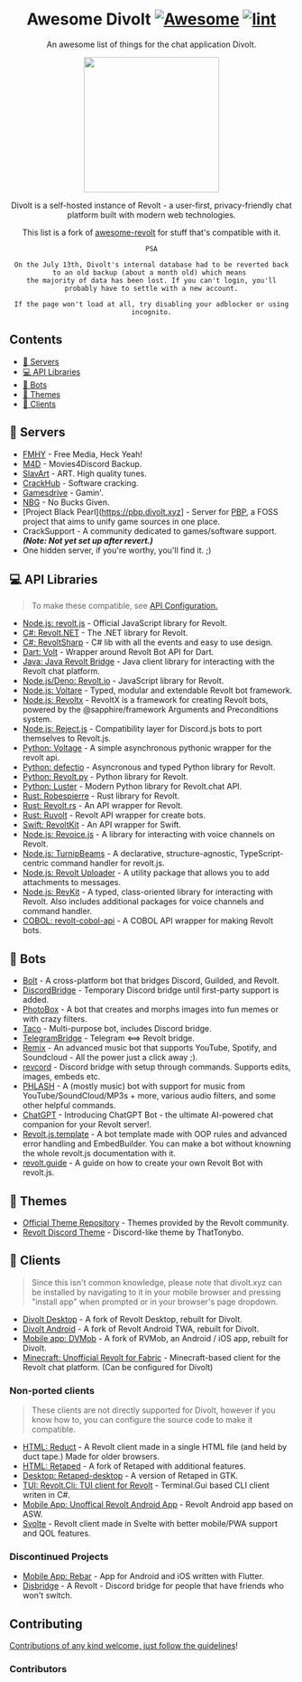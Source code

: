<div align="center">

<!-- title -->

<!--lint ignore no-dead-urls-->
# Awesome Divolt [![Awesome](https://awesome.re/badge.svg)](https://awesome.re) [![lint](https://github.com/ggtylerr/awesome-divolt/actions/workflows/lint.yaml/badge.svg?branch=master)](https://github.com/ggtylerr/awesome-divolt/actions/workflows/lint.yaml)

<!-- subtitle -->

An awesome list of things for the chat application Divolt.

<!-- image -->

<a href="https://divolt.xyz" target="_blank" rel="noopener noreferrer">
  <img src="https://divolt.xyz/assets/logo_round.png" height="240" />
</a>

<!-- description -->

Divolt is a self-hosted instance of Revolt - a user-first, privacy-friendly chat platform built with modern web technologies.
  
This list is a fork of [awesome-revolt](https://github.com/insertish/awesome-revolt) for stuff that's compatible with it.

```
PSA

On the July 13th, Divolt's internal database had to be reverted back to an old backup (about a month old) which means 
the majority of data has been lost. If you can't login, you'll probably have to settle with a new account.

If the page won't load at all, try disabling your adblocker or using incognito.
```

</div>

<!-- TOC -->

## Contents

- [💬 Servers](#-servers)
- [💻 API Libraries](#-api-libraries)
- [🤖 Bots](#-bots)
- [🎨 Themes](#-themes)
- [🔧 Clients](#-clients)

<!-- CONTENT -->

## 💬 Servers

- [FMHY](https://fmhy.divolt.xyz) - Free Media, Heck Yeah!
- [M4D](https://m4d.divolt.xyz) - Movies4Discord Backup.
- [SlavArt](https://slavart.divolt.xyz/) - ART. High quality tunes.
- [CrackHub](https://crackhub.divolt.xyz/) - Software cracking.
- [Gamesdrive](https://gamesdrive.divolt.xyz/) - Gamin'.
- [NBG](https://divolt.xyz/invite/BM9hvM0E) - No Bucks Given.
- [Project Black Pearl](https://pbp.divolt.xyz] - Server for [PBP](https://github.com/ProjectBlackPearl/project_black_pearl/), a FOSS project that aims to unify game sources in one place.
- CrackSupport - A community dedicated to games/software support. ***(Note: Not yet set up after revert.)***
- One hidden server, if you're worthy, you'll find it. ;)

## 💻 API Libraries

> To make these compatible, see [API Configuration.](api_configuration.md)

- [Node.js: revolt.js](https://www.npmjs.com/package/revolt.js) - Official JavaScript library for Revolt.
- [C#: Revolt.NET](https://www.nuget.org/packages/Revolt.Net/) - The .NET library for Revolt.
- [C#: RevoltSharp](https://github.com/xXBuilderBXx/RevoltSharp) - C# lib with all the events and easy to use design.
- [Dart: Volt](https://github.com/volt-framework/volt) - Wrapper around Revolt Bot API for Dart.
- [Java: Java Revolt Bridge](https://github.com/jrvlt/jrv) - Java client library for interacting with the Revolt chat platform.
- [Node.js/Deno: Revolt.io](https://github.com/revolt-io/revolt.io) - JavaScript library for Revolt.
- [Node.js: Voltare](https://github.com/Dexare/Voltare) - Typed, modular and extendable Revolt bot framework.
- [Node.js: Revoltx](https://github.com/kaname-png/revoltx) - RevoltX is a framework for creating Revolt bots, powered by the @sapphire/framework Arguments and Preconditions system.
- [Node.js: Reject.js](https://github.com/revoltrejectorg/reject.js) - Compatibility layer for Discord.js bots to port themselves to Revolt.js.
- [Python: Voltage](https://github.com/EnokiUN/voltage) - A simple asynchronous pythonic wrapper for the revolt api.
- [Python: defectio](https://github.com/Darkflame72/defectio) - Asyncronous and typed Python library for Revolt.
- [Python: Revolt.py](https://github.com/Zomatree/revolt.py) - Python library for Revolt.
- [Python: Luster](https://github.com/nerdguyahmad/luster) - Modern Python library for Revolt.chat API.
- [Rust: Robespierre](https://github.com/dblanovschi/robespierre) - Rust library for Revolt.
- [Rust: Revolt.rs](https://github.com/AkiaCode/revolt.rs) - An API wrapper for Revolt.
- [Rust: Ruvolt](https://github.com/Arthur-Damasceno/ruvolt) - Revolt API wrapper for create bots.
- [Swift: RevoltKit](https://github.com/3PIV/RevoltKit) - An API wrapper for Swift.
- [Node.js: Revoice.js](https://github.com/ShadowLp174/revoice.js) - A library for interacting with voice channels on Revolt.
- [Node.js: TurnipBeams](https://github.com/lexisother/TurnipBeams) - A declarative, structure-agnostic, TypeScript-centric command handler for revolt.js.
- [Node.js: Revolt Uploader](https://github.com/ShadowLp174/revolt-uploader) - A utility package that allows you to add attachments to messages.
- [Node.js: RevKit](https://github.com/Revolt-Unofficial-Clients/revkit) - A typed, class-oriented library for interacting with Revolt. Also includes additional packages for voice channels and command handler.
- [COBOL: revolt-cobol-api](https://github.com/kabylake1/revolt-cobol-api) - A COBOL API wrapper for making Revolt bots.

## 🤖 Bots

- [Bolt](https://github.com/williamhorning/bolt) - A cross-platform bot that bridges Discord, Guilded, and Revolt.
- [DiscordBridge](https://github.com/Jan0660/Taco/tree/senpai/DiscordBridge) - Temporary Discord bridge until first-party support is added.
- [PhotoBox](https://github.com/PhotoBoxPW/PhotoBoxRevolt) - A bot that creates and morphs images into fun memes or with crazy filters.
- [Taco](https://github.com/Jan0660/Taco) - Multi-purpose bot, includes Discord bridge.
- [TelegramBridge](https://github.com/o8z/TelegramBridge) - Telegram <==> Revolt bridge.
- [Remix](https://github.com/remix-bot/revolt) - An advanced music bot that supports YouTube, Spotify, and Soundcloud - All the power just a click away ;).
- [revcord](https://github.com/mayudev/revcord) - Discord bridge with setup through commands. Supports edits, images, embeds etc. 
- [PHLASH](https://github.com/itzTheMeow/revolt-phlash) - A (mostly music) bot with support for music from YouTube/SoundCloud/MP3s + more, various audio filters, and some other helpful commands.
- [ChatGPT](https://github.com/NoLogicAlan/ChatGPT) - Introducing ChatGPT Bot - the ultimate AI-powered chat companion for your Revolt server!.
- [Revolt.js.template](https://github.com/sympact06/revolt.js.template) - A bot template made with OOP rules and advanced error handling and EmbedBuilder. You can make a bot without knowning the whole revolt.js documentation with it.
- [revolt.guide](https://revolt.guide) - A guide on how to create your own Revolt Bot with revolt.js.

## 🎨 Themes

- [Official Theme Repository](https://github.com/revoltchat/themes) - Themes provided by the Revolt community.
- [Revolt Discord Theme](https://github.com/ThatTonybo/Revolt-Discord-Theme) - Discord-like theme by ThatTonybo.

## 🔧 Clients

> Since this isn't common knowledge, please note that divolt.xyz can be installed by navigating to it in your mobile browser and pressing "install app" when prompted or in your browser's page dropdown.

- [Divolt Desktop](https://github.com/ggtylerr/divolt-desktop) - A fork of Revolt Desktop, rebuilt for Divolt.
- [Divolt Android](https://github.com/ggtylerr/divolt-android) - A fork of Revolt Android TWA, rebuilt for Divolt.
- [Mobile app: DVMob](https://github.com/ggtylerr/dvmob) - A fork of RVMob, an Android / iOS app, rebuilt for Divolt.
- [Minecraft: Unofficial Revolt for Fabric](https://rvf.infi.sh/) - Minecraft-based client for the Revolt chat platform. (Can be configured for Divolt)

### Non-ported clients

> These clients are not directly supported for Divolt, however if you know how to, you can configure the source code to make it compatible.

- [HTML: Reduct](https://dorudolasu.github.io/Reduct/) - A Revolt client made in a single HTML file (and held by duct tape.) Made for older browsers.
- [HTML: Retaped](https://github.com/ERROR-404-NULL-NOT-FOUND/Retaped) - A fork of Retaped with additional features.
- [Desktop: Retaped-desktop](https://github.com/ERROR-404-NULL-NOT-FOUND/Retaped-desktop) - A version of Retaped in GTK.
- [TUI: Revolt.Cli: TUI client for Revolt](https://github.com/Jan0660/Revolt.Cli) - Terminal.Gui based CLI client writen in C#.
- [Mobile App: Unoffical Revolt Android App](https://github.com/ashpotter/revolt-mobile) - Revolt Android app based on ASW.
- [Svolte](https://github.com/itzTheMeow/revolt-svolte) - Revolt client made in Svelte with better mobile/PWA support and QOL features.

### Discontinued Projects

- [Mobile App: Rebar](https://github.com/jan-software-foundation/rebar) - App for Android and iOS written with Flutter.
- [Disbridge](https://github.com/itzTheMeow/Disbridge) - A Revolt - Discord bridge for people that have friends who won't switch.

<!-- END CONTENT -->

## Contributing

[Contributions of any kind welcome, just follow the guidelines](contributing.md)!

### Contributors

<!-- [Thanks goes to these contributors](https://github.com/insertish/awesome-revolt/graphs/contributors)! -->
